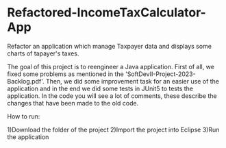 # Refactored-IncomeTaxCalculator-App
Refactor an application which manage Taxpayer data and displays some charts of tapayer's taxes.

The goal of this project is to reengineer a Java application.
First of all, we fixed some problems as mentioned in the 'SoftDevII-Project-2023-Backlog.pdf'.
Then, we did some improvement task for an easier use of the application and in the end we did some tests in JUnit5 to tests the application.
In the code you will see a lot of comments, these describe the changes that have been made to the old code.

How to run:

1)Download the folder of the project
2)Import the project into Eclipse
3)Run the application
